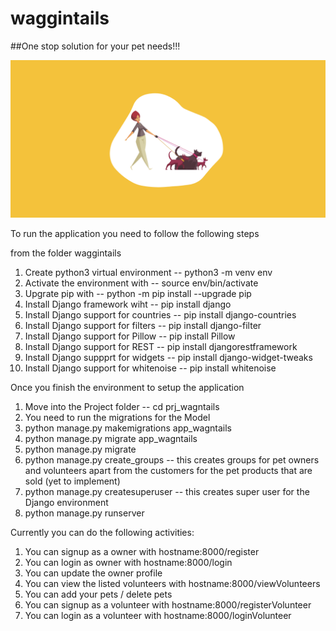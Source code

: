 # waggintails

##One stop solution for your pet needs!!!

![This is an image](prj_wagntails/static/images/problematic.png)

To run the application you need to follow the following steps

from the folder waggintails

1. Create python3 virtual environment -- python3 -m venv env
2. Activate the environment with -- source env/bin/activate
3. Upgrate pip with -- python -m pip install --upgrade pip
4. Install Django framework wiht -- pip install django
5. Install Django support for countries -- pip install django-countries
6. Install Django support for filters -- pip install django-filter
7. Install Django support for Pillow -- pip install Pillow
8. Install Django support for REST -- pip install djangorestframework 
9. Install Django suppprt for widgets -- pip install django-widget-tweaks
10. Install Django support for whitenoise -- pip install whitenoise

Once you finish the environment to setup the application

1. Move into the Project folder -- cd prj_wagntails
2. You need to run the migrations for the Model
3. python manage.py makemigrations app_wagntails
4. python manage.py migrate app_wagntails
5. python manage.py migrate
6. python manage.py create_groups -- this creates groups for pet owners and volunteers apart from the customers for the pet products that are sold (yet to implement)
7. python manage.py createsuperuser -- this creates super user for the Django environment
8. python manage.py runserver

Currently you can do the following activities:

1. You can signup as a owner with hostname:8000/register
2. You can login as owner with hostname:8000/login
3. You can update the owner profile
4. You can view the listed volunteers with hostname:8000/viewVolunteers
5. You can add your pets / delete pets
6. You can signup as a volunteer with hostname:8000/registerVolunteer
7. You can login as a volunteer with hostname:8000/loginVolunteer
